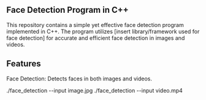 ## Face Detection Program in C++

This repository contains a simple yet effective face detection program implemented in C++. The program utilizes [insert library/framework used for face detection] for accurate and efficient face detection in images and videos.

## Features
Face Detection: Detects faces in both images and videos.

./face_detection --input image.jpg
./face_detection --input video.mp4


